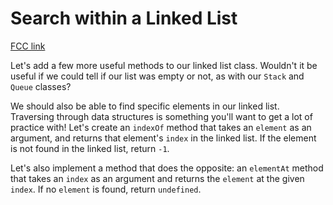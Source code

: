 # Search within a Linked List

[FCC link](https://www.freecodecamp.org/learn/coding-interview-prep/data-structures/search-within-a-linked-list)

Let's add a few more useful methods to our linked list class. Wouldn't it be useful if we could tell if our list was empty or not, as with our `Stack` and `Queue` classes?

We should also be able to find specific elements in our linked list. Traversing through data structures is something you'll want to get a lot of practice with! Let's create an `indexOf` method that takes an `element` as an argument, and returns that element's `index` in the linked list. If the element is not found in the linked list, return `-1`.

Let's also implement a method that does the opposite: an `elementAt` method that takes an `index` as an argument and returns the `element` at the given `index`. If no `element` is found, return `undefined`.
